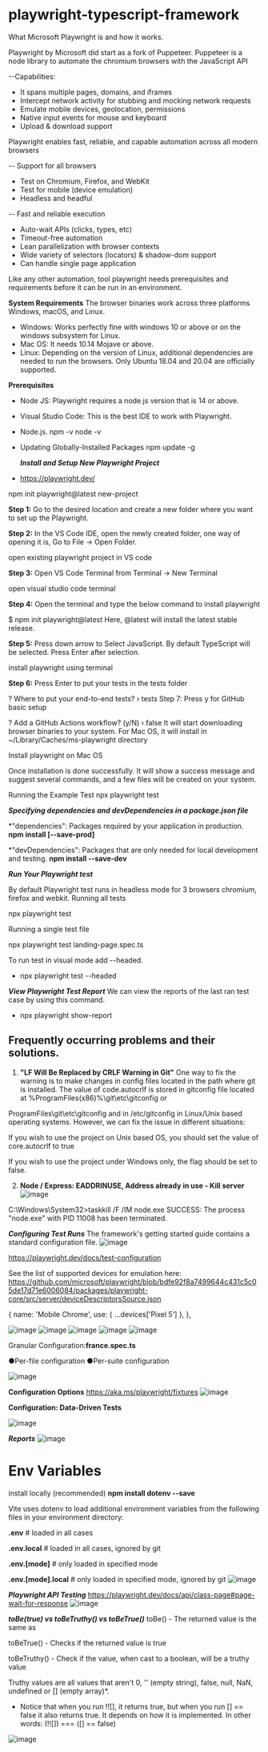 # playwright-typescript-framework
What Microsoft Playwright is and how it works.

Playwright by Microsoft did start as a fork of Puppeteer. Puppeteer is a node library to automate the chromium browsers with the JavaScript API

--Capabilities:
* It spans multiple pages, domains, and iframes
* Intercept network activity for stubbing and mocking network requests
* Emulate mobile devices, geolocation, permissions
* Native input events for mouse and keyboard
* Upload & download support

Playwright enables fast, reliable, and capable automation across all modern browsers

-- Support for all browsers
* Test on Chromium, Firefox, and WebKit
* Test for mobile (device emulation)
* Headless and headful

-- Fast and reliable execution
* Auto-wait APIs (clicks, types, etc)
* Timeout-free automation
* Lean parallelization with browser contexts
* Wide variety of selectors (locators) & shadow-dom support
* Can handle single page application

Like any other automation, tool playwright needs prerequisites and requirements before it can be run in an environment. 

**System Requirements**
The browser binaries work across three platforms Windows, macOS, and Linux.

* Windows: Works perfectly fine with windows 10 or above or on the windows subsystem for Linux.
* Mac OS: It needs 10.14 Mojave or above.
* Linux: Depending on the version of Linux, additional dependencies are needed to run the browsers. Only Ubuntu 18.04 and 20.04 are officially supported.

**Prerequisites**
* Node JS: Playwright requires a node.js version that is 14 or above.
* Visual Studio Code: This is the best IDE to work with Playwright. 

* Node.js. npm -v node -v 
* Updating Globally-Installed Packages npm update -g

     ***Install and Setup New Playwright Project***

* https://playwright.dev/ 

npm init playwright@latest new-project

**Step 1:** Go to the desired location and create a new folder where you want to set up the Playwright.

**Step 2:** In the VS Code IDE, open the newly created folder, one way of opening it is, Go to File -> Open Folder.

open existing playwright project in VS code

**Step 3:** Open VS Code Terminal from Terminal -> New Terminal

open visual studio code terminal

**Step 4:** Open the terminal and type the below command to install playwright  

$ npm init playwright@latest
Here, @latest will install the latest stable release.

**Step 5:** Press down arrow to Select JavaScript. By default TypeScript will be selected. Press Enter after selection.

install playwright using terminal

**Step 6:** Press Enter to put your tests in the tests folder

? Where to put your end-to-end tests? › tests
Step 7: Press y for GitHub basic setup

? Add a GitHub Actions workflow? (y/N) › false
It will start downloading browser binaries to your system. For Mac OS, it will install in ~/Library/Caches/ms-playwright directory

Install playwright on Mac OS

Once installation is done successfully. It will show a success message and suggest several commands, and a few files will be created on your system.

Running the Example Test npx playwright test

***Specifying dependencies and devDependencies in a package.json file***

*"dependencies": Packages required by your application in production.
  **npm install <package-name> [--save-prod]**
    
*"devDependencies": Packages that are only needed for local development and testing.
  **npm install <package-name> --save-dev**


 ***Run Your Playwright test***
 
By default Playwright test runs in headless mode for 3 browsers chromium, firefox and webkit.
Running all tests

npx playwright test

Running a single test file

npx playwright test landing-page.spec.ts   
    
To run test in visual mode add --headed.
* npx playwright test --headed

***View Playwright Test Report***
We can view the reports of the last ran test case by using this command.

* npx playwright show-report

## Frequently occurring problems and their solutions.

1) **"LF Will Be Replaced by CRLF Warning in Git"**
One way to fix the warning is to make changes in config files located in the path where git is installed. 
The value of code.autocrlf is stored in gitconfig file located at %ProgramFiles(x86)%\git\etc\gitconfig or

ProgramFiles\git\etc\gitconfig and in /etc/gitconfig in Linux/Unix based operating systems. However, we can fix the issue in different situations:

If you wish to use the project on Unix based OS, you should set the value of core.autocrlf to true

If you wish to use the project under Windows only, the flag should be set to false.

2) **Node / Express: EADDRINUSE, Address already in use - Kill server**
![image](https://user-images.githubusercontent.com/45335405/188330684-31610a52-3938-4ca1-b068-76452c781a64.png)

C:\Windows\System32>taskkill /F /IM node.exe
SUCCESS: The process "node.exe" with PID 11008 has been terminated.


***Configuring Test Runs***
The framework's getting started guide contains a standard configuration file.
![image](https://user-images.githubusercontent.com/45335405/185723009-e7a68e91-a849-4f7b-b7a0-63d471c1d74b.png)

https://playwright.dev/docs/test-configuration

See the list of supported devices for emulation here: https://github.com/microsoft/playwright/blob/bdfe92f8a7499644c431c5c05de17d71e6006084/packages/playwright-core/src/server/deviceDescriptorsSource.json

   {
      name: 'Mobile Chrome',
      use: { ...devices['Pixel 5'] },
    },

![image](https://user-images.githubusercontent.com/45335405/185733869-71e8e9e9-3f2e-4aed-b1de-471550093e34.png)
![image](https://user-images.githubusercontent.com/45335405/185733882-872303fb-21fd-4fb1-9b17-b0c4d83553fc.png)
![image](https://user-images.githubusercontent.com/45335405/185733888-34f78ace-1e90-47b0-b85b-961b44047d7b.png)
![image](https://user-images.githubusercontent.com/45335405/185733904-2a501cad-1bc3-4d4e-a8c1-c51c39063d75.png)
![image](https://user-images.githubusercontent.com/45335405/185733915-2a5090fa-340a-44aa-860b-c900dce3aee6.png)

Granular Configuration:**france.spec.ts**

●Per-file configuration 
●Per-suite configuration

![image](https://user-images.githubusercontent.com/45335405/185734543-88d88cfb-2143-4727-9d8d-f5e542e0080b.png)

**Configuration Options**
https://aka.ms/playwright/fixtures
![image](https://user-images.githubusercontent.com/45335405/185734967-2c07886d-2cd0-46e3-adc5-1ad05531e912.png)

**Configuration: Data-Driven Tests**

![image](https://user-images.githubusercontent.com/45335405/185735332-54f6334c-56df-4f50-b42e-1abd85d0919f.png)

   ***Reports***
   ![image](https://user-images.githubusercontent.com/45335405/185735387-a35e9e66-3dba-43e1-8d88-3647e22db933.png)

# Env Variables
 install locally (recommended)
**npm install dotenv --save**

Vite uses dotenv to load additional environment variables from the following files in your environment directory:

**.env**               # loaded in all cases

**.env.local**         # loaded in all cases, ignored by git
  
**.env.[mode]**        # only loaded in specified mode
  
**.env.[mode].local**  # only loaded in specified mode, ignored by git
![image](https://user-images.githubusercontent.com/45335405/185778887-70fcfd45-68dd-4a5a-8173-68a302702f55.png)

***Playwright API Testing***
https://playwright.dev/docs/api/class-page#page-wait-for-response
![image](https://user-images.githubusercontent.com/45335405/186271395-c01a9304-0cd5-4c12-b8d6-36eb5d29f44b.png)

***toBe(true) vs toBeTruthy() vs toBeTrue()***
toBe(<value>) - The returned value is the same as <value>

toBeTrue() - Checks if the returned value is true

toBeTruthy() - Check if the value, when cast to a boolean, will be a truthy value

Truthy values are all values that aren't 0, '' (empty string), false, null, NaN, undefined or [] (empty array)*.

* Notice that when you run !![], it returns true, but when you run [] == false it also returns true. It depends on how it is implemented. In other words: (!![]) === ([] == false)
    
![image](https://user-images.githubusercontent.com/45335405/188291489-b8ad86dd-5d39-4db3-bbce-d433cba01850.png)




